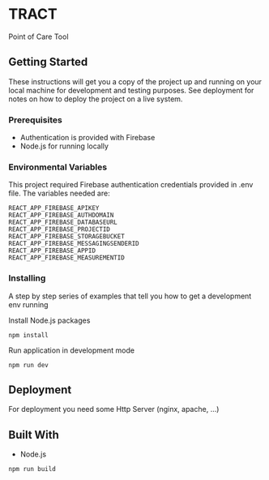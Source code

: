 # TRACT

Point of Care Tool

## Getting Started

These instructions will get you a copy of the project up and running on your local machine for development and testing purposes. See deployment for notes on how to deploy the project on a live system.

### Prerequisites

- Authentication is provided with Firebase
- Node.js for running locally

### Environmental Variables

This project required Firebase authentication credentials provided in .env file. The variables needed are:

```
REACT_APP_FIREBASE_APIKEY
REACT_APP_FIREBASE_AUTHDOMAIN
REACT_APP_FIREBASE_DATABASEURL
REACT_APP_FIREBASE_PROJECTID
REACT_APP_FIREBASE_STORAGEBUCKET
REACT_APP_FIREBASE_MESSAGINGSENDERID
REACT_APP_FIREBASE_APPID
REACT_APP_FIREBASE_MEASUREMENTID
```

### Installing

A step by step series of examples that tell you how to get a development env running

Install Node.js packages

```
npm install
```

Run application in development mode

```
npm run dev
```

## Deployment

For deployment you need some Http Server (nginx, apache, ...)

## Built With

* Node.js

```
npm run build
```
